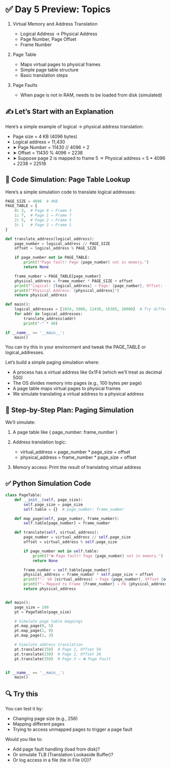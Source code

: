 # ✅ Day 5 Preview: Topics

1. Virtual Memory and Address Translation

   - Logical Address → Physical Address
   - Page Number, Page Offset
   - Frame Number

2. Page Table

   - Maps virtual pages to physical frames
   - Simple page table structure
   - Basic translation steps

3. Page Faults

   - When page is not in RAM, needs to be loaded from disk (simulated)

## ✍️ Let’s Start with an Explanation

Here’s a simple example of logical → physical address translation:

- Page size = 4 KB (4096 bytes)
- Logical address = 11,430
- ➤ Page Number = 11430 // 4096 = 2
- ➤ Offset = 11430 % 4096 = 2238
- ➤ Suppose page 2 is mapped to frame 5 → Physical address = 5 \* 4096 + 2238 = 22518

## 🧪 Code Simulation: Page Table Lookup

Here’s a simple simulation code to translate logical addresses:

```python
PAGE_SIZE = 4096  # 4KB
PAGE_TABLE = {
    0: 3,  # Page 0 → Frame 3
    1: 7,  # Page 1 → Frame 7
    2: 5,  # Page 2 → Frame 5
    3: 1   # Page 3 → Frame 1
}

def translate_address(logical_address):
    page_number = logical_address // PAGE_SIZE
    offset = logical_address % PAGE_SIZE

    if page_number not in PAGE_TABLE:
        print(f"Page fault! Page {page_number} not in memory.")
        return None

    frame_number = PAGE_TABLE[page_number]
    physical_address = frame_number * PAGE_SIZE + offset
    print(f"Logical: {logical_address} → Page: {page_number}, Offset: {offset}")
    print(f"Physical Address: {physical_address}")
    return physical_address

def main():
    logical_addresses = [1024, 5000, 11430, 16385, 20000]  # Try different values
    for addr in logical_addresses:
        translate_address(addr)
        print("-" * 40)

if __name__ == '__main__':
    main()
```

You can try this in your environment and tweak the PAGE_TABLE or logical_addresses.

Let’s build a simple paging simulation where:

- A process has a virtual address like 0x1F4 (which we’ll treat as decimal 500)
- The OS divides memory into pages (e.g., 100 bytes per page)
- A page table maps virtual pages to physical frames
- We simulate translating a virtual address to a physical address

## 🧮 Step-by-Step Plan: Paging Simulation

We’ll simulate:

1. A page table like { page_number: frame_number }
2. Address translation logic:

   - virtual_address = page_number \* page_size + offset
   - physical_address = frame_number \* page_size + offset

3. Memory access: Print the result of translating virtual address

## ✅ Python Simulation Code

```python
class PageTable:
    def __init__(self, page_size):
        self.page_size = page_size
        self.table = {}  # page_number: frame_number

    def map_page(self, page_number, frame_number):
        self.table[page_number] = frame_number

    def translate(self, virtual_address):
        page_number = virtual_address // self.page_size
        offset = virtual_address % self.page_size

        if page_number not in self.table:
            print(f"❌ Page fault! Page {page_number} not in memory.")
            return None

        frame_number = self.table[page_number]
        physical_address = frame_number * self.page_size + offset
        print(f"✅ VA {virtual_address} → Page {page_number}, Offset {offset}")
        print(f"→ Mapped to Frame {frame_number} → PA {physical_address}")
        return physical_address


def main():
    page_size = 100
    pt = PageTable(page_size)

    # Simulate page table mappings
    pt.map_page(0, 5)
    pt.map_page(1, 9)
    pt.map_page(2, 3)

    # Simulate address translation
    pt.translate(150)  # Page 1, Offset 50
    pt.translate(230)  # Page 2, Offset 30
    pt.translate(350)  # Page 3 → ❌ Page Fault


if __name__ == '__main__':
    main()
```

## 🔍 Try this

You can test it by:

- Changing page size (e.g., 256)
- Mapping different pages
- Trying to access unmapped pages to trigger a page fault

Would you like to:

- Add page fault handling (load from disk)?
- Or simulate TLB (Translation Lookaside Buffer)?
- Or log access in a file (tie in File I/O)?
